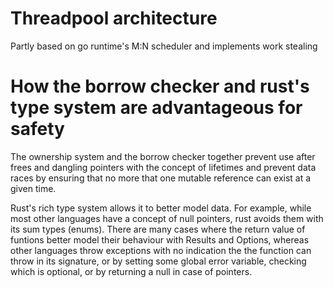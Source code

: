 # Threadpool architecture
Partly based on go runtime's M:N scheduler and implements work stealing

# How the borrow checker and rust's type system are advantageous for safety

The ownership system and the borrow checker together prevent use after frees and dangling pointers with the concept of lifetimes and
prevent data races by ensuring that no more that one mutable reference can exist at a given time.

Rust's rich type system allows it to better model data. For example, while most other languages have a concept of null pointers, rust avoids them with its sum types (enums).
There are many cases where the return value of funtions better model their behaviour with Results and Options, whereas other languages throw exceptions with no indication the the function can throw in its signature, or by setting some global error variable, checking which is optional, or by returning a null in case of pointers.
